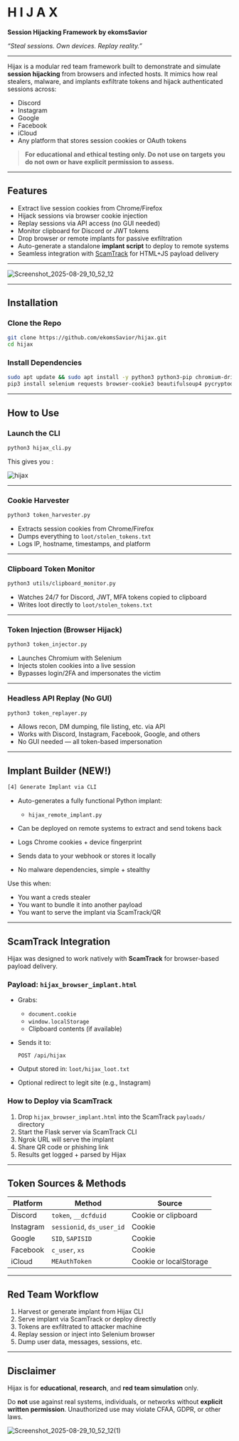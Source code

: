 # H I J A X

**Session Hijacking Framework by ekomsSavior**

*“Steal sessions. Own devices. Replay reality.”*

---

Hijax is a modular red team framework built to demonstrate and simulate **session hijacking** from browsers and infected hosts. It mimics how real stealers, malware, and implants exfiltrate tokens and hijack authenticated sessions across:

* Discord
* Instagram
* Google
* Facebook
* iCloud
* Any platform that stores session cookies or OAuth tokens

>  **For educational and ethical testing only. Do not use on targets you do not own or have explicit permission to assess.**

---

##  Features

* Extract live session cookies from Chrome/Firefox
* Hijack sessions via browser cookie injection
* Replay sessions via API access (no GUI needed)
* Monitor clipboard for Discord or JWT tokens
* Drop browser or remote implants for passive exfiltration
* Auto-generate a standalone **implant script** to deploy to remote systems
* Seamless integration with [ScamTrack](https://github.com/yourorg/scamtrack) for HTML+JS payload delivery

---

![Screenshot_2025-08-29_10_52_12](https://github.com/user-attachments/assets/1948d982-60c7-4974-8dd4-8da4c43d40d1)

---

##  Installation

### Clone the Repo

```bash
git clone https://github.com/ekomsSavior/hijax.git
cd hijax
```

### Install Dependencies

```bash
sudo apt update && sudo apt install -y python3 python3-pip chromium-driver curl jq unzip
pip3 install selenium requests browser-cookie3 beautifulsoup4 pycryptodome pyperclip --break-system-packages
```

---

##  How to Use

### Launch the CLI

```bash
python3 hijax_cli.py
```

This gives you :

![hijax](https://github.com/user-attachments/assets/c48b119e-c10c-473f-a6b5-995aff1fa6b4)

---

### Cookie Harvester

```bash
python3 token_harvester.py
```

* Extracts session cookies from Chrome/Firefox
* Dumps everything to `loot/stolen_tokens.txt`
* Logs IP, hostname, timestamps, and platform

---

###  Clipboard Token Monitor

```bash
python3 utils/clipboard_monitor.py
```

* Watches 24/7 for Discord, JWT, MFA tokens copied to clipboard
* Writes loot directly to `loot/stolen_tokens.txt`

---

###  Token Injection (Browser Hijack)

```bash
python3 token_injector.py
```

* Launches Chromium with Selenium
* Injects stolen cookies into a live session
* Bypasses login/2FA and impersonates the victim

---

###  Headless API Replay (No GUI)

```bash
python3 token_replayer.py
```

* Allows recon, DM dumping, file listing, etc. via API
* Works with Discord, Instagram, Facebook, Google, and others
* No GUI needed — all token-based impersonation

---

##  Implant Builder (NEW!)

```bash
[4] Generate Implant via CLI
```

* Auto-generates a fully functional Python implant:

  * `hijax_remote_implant.py`
* Can be deployed on remote systems to extract and send tokens back
* Logs Chrome cookies + device fingerprint
* Sends data to your webhook or stores it locally
* No malware dependencies, simple + stealthy

 Use this when:

* You want a creds stealer
* You want to bundle it into another payload
* You want to serve the implant via ScamTrack/QR

---

##  ScamTrack Integration

Hijax was designed to work natively with **ScamTrack** for browser-based payload delivery.

###  Payload: `hijax_browser_implant.html`

* Grabs:

  * `document.cookie`
  * `window.localStorage`
  * Clipboard contents (if available)
* Sends it to:

  ```
  POST /api/hijax
  ```
* Output stored in: `loot/hijax_loot.txt`
* Optional redirect to legit site (e.g., Instagram)

###  How to Deploy via ScamTrack

1. Drop `hijax_browser_implant.html` into the ScamTrack `payloads/` directory
2. Start the Flask server via ScamTrack CLI
3. Ngrok URL will serve the implant
4. Share QR code or phishing link
5. Results get logged + parsed by Hijax


---

##  Token Sources & Methods

| Platform  | Method                    | Source                 |
| --------- | ------------------------- | ---------------------- |
| Discord   | `token`, `__dcfduid`      | Cookie or clipboard    |
| Instagram | `sessionid`, `ds_user_id` | Cookie                 |
| Google    | `SID`, `SAPISID`          | Cookie                 |
| Facebook  | `c_user`, `xs`            | Cookie                 |
| iCloud    | `MEAuthToken`             | Cookie or localStorage |

---

##  Red Team Workflow

1. Harvest or generate implant from Hijax CLI
2. Serve implant via ScamTrack or deploy directly
3. Tokens are exfiltrated to attacker machine
4. Replay session or inject into Selenium browser
5. Dump user data, messages, sessions, etc.

---

##  Disclaimer

Hijax is for **educational**, **research**, and **red team simulation** only.

Do **not** use against real systems, individuals, or networks without **explicit written permission**.
Unauthorized use may violate CFAA, GDPR, or other laws.

![Screenshot_2025-08-29_10_52_12(1)](https://github.com/user-attachments/assets/ebbe32d7-cfe5-4aa7-872c-bc0d2d326d7c)
